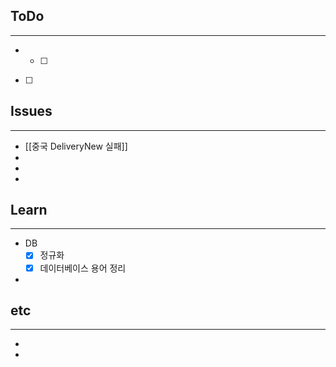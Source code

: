 ## ToDo
---
- 
	- [ ] 
- [ ] 


## Issues
---
- [[중국 DeliveryNew 실패]]
- 
- 
- 

## Learn
---
- DB
	- [x] 정규화
	- [x] 데이터베이스 용어 정리
- 


## etc
---
- 
- 
